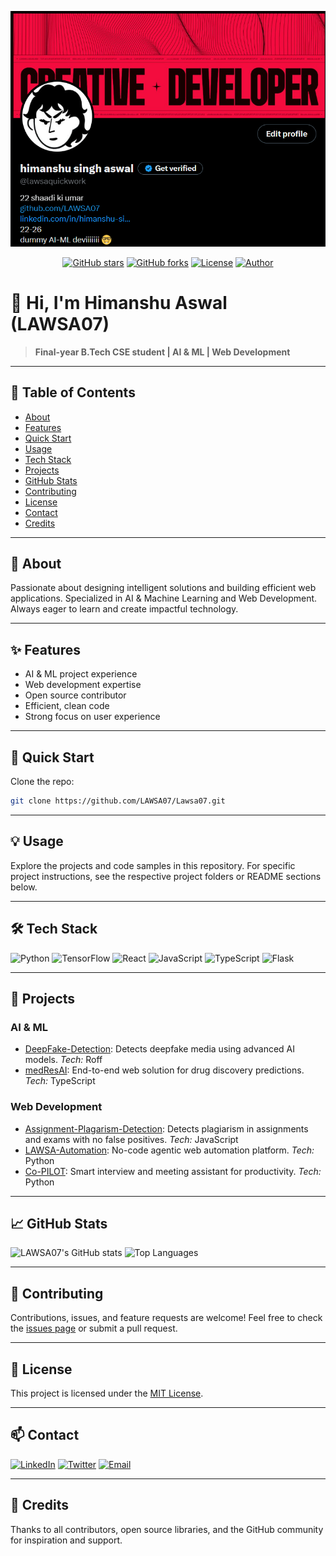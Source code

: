 ![lawsa banner](public/lawsa.png)

<p align="center">
  <a href="https://github.com/LAWSA07/Lawsa07"><img src="https://img.shields.io/github/stars/LAWSA07/Lawsa07?style=social" alt="GitHub stars"></a>
  <a href="https://github.com/LAWSA07/Lawsa07"><img src="https://img.shields.io/github/forks/LAWSA07/Lawsa07?style=social" alt="GitHub forks"></a>
  <a href="https://github.com/LAWSA07/Lawsa07/blob/main/LICENSE"><img src="https://img.shields.io/github/license/LAWSA07/Lawsa07?color=lime" alt="License"></a>
  <a href="https://github.com/LAWSA07"><img src="https://img.shields.io/badge/Author-LAWSA07-lime" alt="Author"></a>
</p>

# 👋 Hi, I'm Himanshu Aswal (LAWSA07)

> **Final-year B.Tech CSE student | AI & ML | Web Development**

---

## 📑 Table of Contents
- [About](#about)
- [Features](#features)
- [Quick Start](#quick-start)
- [Usage](#usage)
- [Tech Stack](#tech-stack)
- [Projects](#projects)
- [GitHub Stats](#github-stats)
- [Contributing](#contributing)
- [License](#license)
- [Contact](#contact)
- [Credits](#credits)

---

## 📝 About

Passionate about designing intelligent solutions and building efficient web applications. Specialized in AI & Machine Learning and Web Development. Always eager to learn and create impactful technology.

---

## ✨ Features
- AI & ML project experience
- Web development expertise
- Open source contributor
- Efficient, clean code
- Strong focus on user experience

---

## 🚀 Quick Start

Clone the repo:
```bash
git clone https://github.com/LAWSA07/Lawsa07.git
```

---

## 💡 Usage

Explore the projects and code samples in this repository. For specific project instructions, see the respective project folders or README sections below.

---

## 🛠️ Tech Stack

![Python](https://img.shields.io/badge/Python-3776AB?logo=python&logoColor=white)
![TensorFlow](https://img.shields.io/badge/TensorFlow-FF6F00?logo=tensorflow&logoColor=white)
![React](https://img.shields.io/badge/React-61DAFB?logo=react&logoColor=black)
![JavaScript](https://img.shields.io/badge/JavaScript-F7DF1E?logo=javascript&logoColor=black)
![TypeScript](https://img.shields.io/badge/TypeScript-3178C6?logo=typescript&logoColor=white)
![Flask](https://img.shields.io/badge/Flask-000000?logo=flask&logoColor=white)

---

## 📂 Projects

### AI & ML
- [DeepFake-Detection](https://github.com/LAWSA07/DeepFake-Detection): Detects deepfake media using advanced AI models. *Tech:* Roff
- [medResAI](https://github.com/LAWSA07/medResAI): End-to-end web solution for drug discovery predictions. *Tech:* TypeScript

### Web Development
- [Assignment-Plagarism-Detection](https://github.com/LAWSA07/Assignment-Plagarism-Detection): Detects plagiarism in assignments and exams with no false positives. *Tech:* JavaScript
- [LAWSA-Automation](https://github.com/LAWSA07/LAWSA-Automation): No-code agentic web automation platform. *Tech:* Python
- [Co-PILOT](https://github.com/LAWSA07/Co-PILOT): Smart interview and meeting assistant for productivity. *Tech:* Python

---

## 📈 GitHub Stats

![LAWSA07's GitHub stats](https://github-readme-stats.vercel.app/api?username=LAWSA07&show_icons=true&theme=algolia&bg_color=000000&text_color=00FF00&title_color=00FF00)
![Top Languages](https://github-readme-stats.vercel.app/api/top-langs/?username=LAWSA07&layout=compact&theme=algolia&bg_color=000000&text_color=00FF00&title_color=00FF00)

---

## 🤝 Contributing

Contributions, issues, and feature requests are welcome! Feel free to check the [issues page](https://github.com/LAWSA07/Lawsa07/issues) or submit a pull request.

---

## 📜 License

This project is licensed under the [MIT License](LICENSE).

---

## 📫 Contact

[![LinkedIn](https://img.shields.io/badge/LinkedIn-0077B5?logo=linkedin&logoColor=white)](https://www.linkedin.com/in/himanshu-singh-aswal-093186271/)
[![Twitter](https://img.shields.io/badge/Twitter-1DA1F2?logo=twitter&logoColor=white)](https://twitter.com/himanshuaswal)
[![Email](https://img.shields.io/badge/Email-D14836?logo=gmail&logoColor=white)](mailto:aswalh0707@gmail.com)

---

## 🙏 Credits

Thanks to all contributors, open source libraries, and the GitHub community for inspiration and support.
